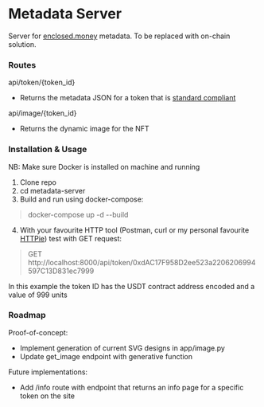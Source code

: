 # Metadata Server

Server for [enclosed.money](https://www.enclosed.money) metadata. To be replaced with on-chain solution.

### Routes
api/token/{token_id}
* Returns the metadata JSON for a token that is [standard compliant](https://docs.opensea.io/docs/metadata-standards) 

api/image/{token_id}
* Returns the dynamic image for the NFT

### Installation & Usage

NB: Make sure Docker is installed on machine and running 
1. Clone repo
2. cd metadata-server
3. Build and run using docker-compose:
> docker-compose up -d --build
4. With your favourite HTTP tool (Postman, curl or my personal favourite [HTTPie](https://httpie.io/cli)) test with GET request:
> GET http://localhost:8000/api/token/0xdAC17F958D2ee523a2206206994597C13D831ec7999

In this example the token ID has the USDT contract address encoded and a value of 999 units

### Roadmap

Proof-of-concept:

* Implement generation of current SVG designs in app/image.py 
* Update get_image endpoint with generative function

Future implementations:

* Add /info route with endpoint that returns an info page for a specific token on the site 